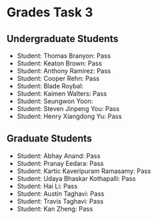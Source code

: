 # Grades Task 3

## Undergraduate Students

* Student: Thomas Branyon: Pass
* Student: Keaton Brown: Pass
* Student: Anthony Ramirez: Pass
* Student: Cooper Rehn: Pass
* Student: Blade Roybal: 
* Student: Kaimen Walters: Pass
* Student: Seungwon Yoon:
* Student: Steven Jinpeng You: Pass
* Student: Henry Xiangdong Yu: Pass


## Graduate Students

* Student: Abhay Anand: Pass
* Student: Pranay Eedara: Pass
* Student: Kartic Kaveripuram Ramasamy: Pass
* Student: Udaya Bhaskar Kothapalli: Pass
* Student: Hai Li: Pass
* Student: Austin Taghavi: Pass
* Student: Travis Taghavi: Pass
* Student: Kan Zheng: Pass

